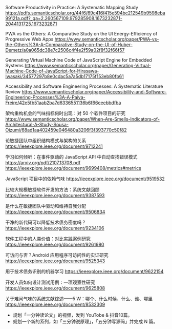 


Software Productivity in Practice: A Systematic Mapping Study
https://pdfs.semanticscholar.org/44f6/69c416f415e594bc212549b9598eba99121a.pdf?_ga=2.260567109.979285908.1673232871-2044131725.1673232871


PWA vs the Others: A Comparative Study on the UI Energy-Efficiency of Progressive Web Apps
https://www.semanticscholar.org/paper/PWA-vs-the-Others%3A-A-Comparative-Study-on-the-UI-of-Huber-Demetz/a0a065dc38e7c2506c4f4e2f59a02f8f32f66f57


Generating Virtual Machine Code of JavaScript Engine for Embedded Systems
https://www.semanticscholar.org/paper/Generating-Virtual-Machine-Code-of-JavaScript-for-Hirasawa-Iwasaki/34577297b8e0cdac5a7a5db17175f153eb80fb61

Accessibility and Software Engineering Processes: A Systematic Literature Review
https://www.semanticscholar.org/paper/Accessibility-and-Software-Engineering-Processes%3A-A-Paiva-Freire/42e5fb51aab2ba7d6336551136b6f66eeebbdfba

架构重构机会的气味指标何时出现：对 50 个软件项目的研究
https://www.semanticscholar.org/paper/When-Are-Smells-Indicators-of-Architectural-A-Study-Sousa-Oizumi/68ad1aa402459e046480a3206f3f393770c50f82


论敏捷团队中组织结构模式与架构的关系
https://ieeexplore.ieee.org/document/9712241


学习如何倾听：在事件驱动的 JavaScript API 中自动查找错误模式
https://arxiv.org/pdf/2107.13708.pdf
https://ieeexplore.ieee.org/document/9699408/metrics#metrics

JavaScript 项目中的依赖气味
https://ieeexplore.ieee.org/document/9519532

比较大规模敏捷软件开发的方法：系统文献回顾
https://ieeexplore.ieee.org/document/9387593


是什么在敏捷团队中驱动和维持自我分配
https://ieeexplore.ieee.org/document/9506834

干净的新代码可以降低技术债务密度吗？
https://ieeexplore.ieee.org/document/9234106

软件工程中的人类价值：对比实践案例研究
https://ieeexplore.ieee.org/document/9261980

可访问与否？Android 应用程序可访问性的实证研究
https://ieeexplore.ieee.org/document/9525343

用于技术债务识别的机器学习
https://ieeexplore.ieee.org/document/9622154

开发人员如何设计测试用例：一项观察性研究
https://ieeexplore.ieee.org/document/9625808

关于难闻气味的系统文献综述——5 W：哪个、什么时候、什么、谁、哪里
https://ieeexplore.ieee.org/document/8532309


- 规划「一分钟读论文」的视频，发到 YouTobe & 抖音10篇。
- 规划一个新的系列，如「三分钟说原理」，「五分钟写源码」并完成 N 篇。
